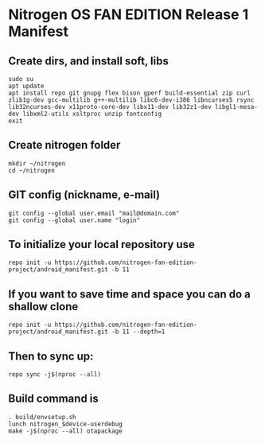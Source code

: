 Nitrogen OS FAN EDITION Release 1 Manifest
====================

Create dirs, and install soft, libs
-----------------------------------

    sudo su
    apt update
    apt install repo git gnupg flex bison gperf build-essential zip curl zlib1g-dev gcc-multilib g++-multilib libc6-dev-i386 libncurses5 rsync lib32ncurses-dev x11proto-core-dev libx11-dev lib32z1-dev libgl1-mesa-dev libxml2-utils xsltproc unzip fontconfig
    exit

Create nitrogen folder
----------------------

    mkdir ~/nitrogen
    cd ~/nitrogen

GIT config (nickname, e-mail)
-----------------------------

    git config --global user.email "mail@domain.com"
    git config --global user.name "login"

To initialize your local repository use
---------------------------------------

    repo init -u https://github.com/nitrogen-fan-edition-project/android_manifest.git -b 11

If you want to save time and space you can do a shallow clone
---------------------------------------

    repo init -u https://github.com/nitrogen-fan-edition-project/android_manifest.git -b 11 --depth=1
    
Then to sync up:
----------------

    repo sync -j$(nproc --all)

Build command is
----------------
    . build/envsetup.sh
    lunch nitrogen_$device-userdebug
    make -j$(nproc --all) otapackage
